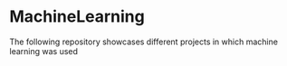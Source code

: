 # MachineLearning
The following repository showcases different projects in which machine learning was used
